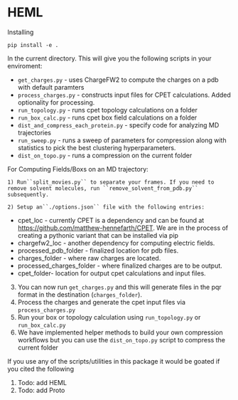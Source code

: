 # HEML

Installing

``pip install -e .``

In the current directory. This will give you the following scripts in your enviroment:
- ``get_charges.py`` - uses ChargeFW2 to compute the charges on a pdb with default paramters
- ``process_charges.py`` - constructs input files for CPET calculations. Added optionality for processing. 
- ``run_topology.py`` - runs cpet topology calculations on a folder
- ``run_box_calc.py`` - runs cpet box field calculations on a folder
- ``dist_and_compress_each_protein.py`` - specify code for analyzing MD trajectories
- ``run_sweep.py`` - runs a sweep of parameters for compression along with statistics to  pick the best clustering hyperparameters.
- ``dist_on_topo.py`` - runs a compression on the current folder


For Computing Fields/Boxs on an MD trajectory:

    1) Run``split_movies.py`` to separate your frames. If you need to remove solvent molecules, run ``remove_solvent_from_pdb.py`` subsequently.

    2) Setup an``./options.json`` file with the following entries:

* cpet_loc - currently CPET is a dependency and can be found at https://github.com/matthew-hennefarth/CPET. We are in the process of creating a pythonic variant that can be installed via pip
* chargefw2_loc - another dependency for computing electric fields.
* processed_pdb_folder - finalized location for pdb files.
* charges_folder - where raw charges are located.
* processed_charges_folder - where finalized charges are to be output.
* cpet_folder- location for output cpet calculations and input files.

3) You can now run ``get_charges.py`` and this will generate files in the pqr format in the destination (``charges_folder``).
4) Process the charges and generate the cpet input files via ``process_charges.py``
5) Run your box or topology calculation using ``run_topology.py`` or ``run_box_calc.py``
6) We have implemented helper methods to build your own compression workflows but you can use the ``dist_on_topo.py`` script to compress the current folder

If you use any of the scripts/utilities in this package it would be goated if you cited the following 
1) Todo: add HEML
2) Todo: add Proto
